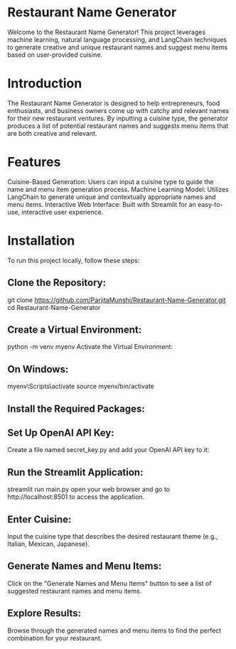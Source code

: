 # Restaurant Name Generator
Welcome to the Restaurant Name Generator! This project leverages machine learning, natural language processing, and LangChain techniques to generate creative and unique restaurant names and suggest menu items based on user-provided cuisine.

# Introduction
The Restaurant Name Generator is designed to help entrepreneurs, food enthusiasts, and business owners come up with catchy and relevant names for their new restaurant ventures. By inputting a cuisine type, the generator produces a list of potential restaurant names and suggests menu items that are both creative and relevant.

# Features
Cuisine-Based Generation: Users can input a cuisine type to guide the name and menu item generation process.
Machine Learning Model: Utilizes LangChain to generate unique and contextually appropriate names and menu items.
Interactive Web Interface: Built with Streamlit for an easy-to-use, interactive user experience.

# Installation
To run this project locally, follow these steps:

## Clone the Repository:
git clone https://github.com/ParjitaMunshi/Restaurant-Name-Generator.git
cd Restaurant-Name-Generator

## Create a Virtual Environment:
python -m venv myenv
Activate the Virtual Environment:

## On Windows:
myenv\Scripts\activate
source myenv/bin/activate

## Install the Required Packages:

## Set Up OpenAI API Key:
Create a file named secret_key.py and add your OpenAI API key to it:

## Run the Streamlit Application:
streamlit run main.py
open your web browser and go to http://localhost:8501 to access the application.

## Enter Cuisine:
Input the cuisine type that describes the desired restaurant theme (e.g., Italian, Mexican, Japanese).

## Generate Names and Menu Items:
Click on the "Generate Names and Menu Items" button to see a list of suggested restaurant names and menu items.

## Explore Results:
Browse through the generated names and menu items to find the perfect combination for your restaurant.
